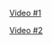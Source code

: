 [Video #1](https://www.oracle.com/java/technologies/javase-downloads.html)

[Video #2](https://www.google.com/)
